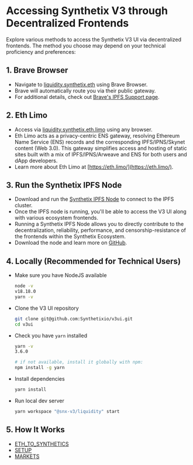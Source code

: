 # Accessing Synthetix V3 through Decentralized Frontends

Explore various methods to access the Synthetix V3 UI via decentralized frontends. The method you choose may depend on
your technical proficiency and preferences:

## 1. Brave Browser

- Navigate to [liquidity.synthetix.eth](http://liquidity.synthetix.eth/) using Brave Browser.
- Brave will automatically route you via their public gateway.
- For additional details, check out [Brave's IPFS Support page](https://brave.com/ipfs-support/).

## 2. Eth Limo

- Access via [liquidity.synthetix.eth.limo](https://liquidity.synthetix.eth.limo/) using any browser.
- Eth Limo acts as a privacy-centric ENS gateway, resolving Ethereum Name Service (ENS) records and the corresponding IPFS/IPNS/Skynet content (Web 3.0). This gateway simplifies access and hosting of static sites built with a mix of IPFS/IPNS/Arweave and ENS for both users and dApp developers.
- Learn more about Eth Limo at [https://eth.limo/](https://eth.limo/).

## 3. Run the Synthetix IPFS Node

- Download and run the [Synthetix IPFS Node](https://github.com/Synthetixio/synthetix-node?ref=blog.synthetix.io) to
  connect to the IPFS cluster.
- Once the IPFS node is running, you'll be able to access the V3 UI along with various ecosystem frontends.
- Running a Synthetix IPFS Node allows you to directly contribute to the decentralization, reliability, performance, and
  censorship-resistance of the frontends within the Synthetix Ecosystem.
- Download the node and learn more on [GitHub](https://github.com/Synthetixio/synthetix-node?ref=blog.synthetix.io).

## 4. Locally (Recommended for Technical Users)

- Make sure you have NodeJS available

  ```sh
  node -v
  v18.18.0
  yarn -v
  ```

- Clone the V3 UI repository

  ```sh
  git clone git@github.com:Synthetixio/v3ui.git
  cd v3ui
  ```

- Check you have `yarn` installed

  ```sh
  yarn -v
  3.6.0

  # if not available, install it globally with npm:
  npm install -g yarn
  ```

- Install dependencies

  ```sh
  yarn install
  ```

- Run local dev server
  ```sh
  yarn workspace "@snx-v3/liquidity" start
  ```

## 5. How It Works

- [ETH_TO_SYNTHETICS](./ETH_TO_SYNTHETICS.MD)
- [SETUP](./SETUP.MD)
- [MARKETS](./MARKETS.md)
